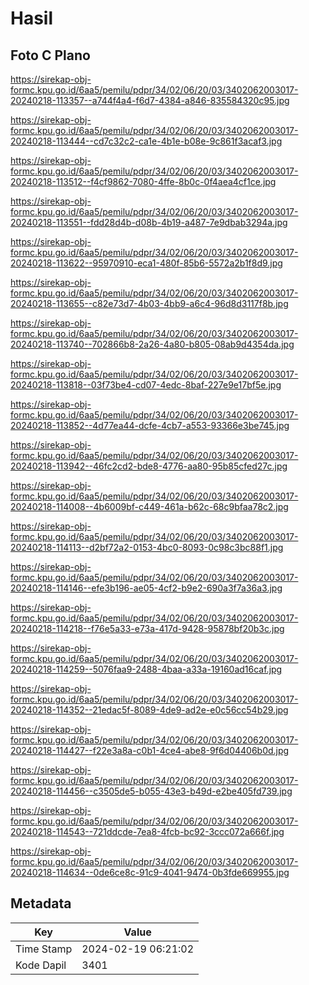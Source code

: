 # Hasil

## Foto C Plano

https://sirekap-obj-formc.kpu.go.id/6aa5/pemilu/pdpr/34/02/06/20/03/3402062003017-20240218-113357--a744f4a4-f6d7-4384-a846-835584320c95.jpg

https://sirekap-obj-formc.kpu.go.id/6aa5/pemilu/pdpr/34/02/06/20/03/3402062003017-20240218-113444--cd7c32c2-ca1e-4b1e-b08e-9c861f3acaf3.jpg

https://sirekap-obj-formc.kpu.go.id/6aa5/pemilu/pdpr/34/02/06/20/03/3402062003017-20240218-113512--f4cf9862-7080-4ffe-8b0c-0f4aea4cf1ce.jpg

https://sirekap-obj-formc.kpu.go.id/6aa5/pemilu/pdpr/34/02/06/20/03/3402062003017-20240218-113551--fdd28d4b-d08b-4b19-a487-7e9dbab3294a.jpg

https://sirekap-obj-formc.kpu.go.id/6aa5/pemilu/pdpr/34/02/06/20/03/3402062003017-20240218-113622--95970910-eca1-480f-85b6-5572a2b1f8d9.jpg

https://sirekap-obj-formc.kpu.go.id/6aa5/pemilu/pdpr/34/02/06/20/03/3402062003017-20240218-113655--c82e73d7-4b03-4bb9-a6c4-96d8d3117f8b.jpg

https://sirekap-obj-formc.kpu.go.id/6aa5/pemilu/pdpr/34/02/06/20/03/3402062003017-20240218-113740--702866b8-2a26-4a80-b805-08ab9d4354da.jpg

https://sirekap-obj-formc.kpu.go.id/6aa5/pemilu/pdpr/34/02/06/20/03/3402062003017-20240218-113818--03f73be4-cd07-4edc-8baf-227e9e17bf5e.jpg

https://sirekap-obj-formc.kpu.go.id/6aa5/pemilu/pdpr/34/02/06/20/03/3402062003017-20240218-113852--4d77ea44-dcfe-4cb7-a553-93366e3be745.jpg

https://sirekap-obj-formc.kpu.go.id/6aa5/pemilu/pdpr/34/02/06/20/03/3402062003017-20240218-113942--46fc2cd2-bde8-4776-aa80-95b85cfed27c.jpg

https://sirekap-obj-formc.kpu.go.id/6aa5/pemilu/pdpr/34/02/06/20/03/3402062003017-20240218-114008--4b6009bf-c449-461a-b62c-68c9bfaa78c2.jpg

https://sirekap-obj-formc.kpu.go.id/6aa5/pemilu/pdpr/34/02/06/20/03/3402062003017-20240218-114113--d2bf72a2-0153-4bc0-8093-0c98c3bc88f1.jpg

https://sirekap-obj-formc.kpu.go.id/6aa5/pemilu/pdpr/34/02/06/20/03/3402062003017-20240218-114146--efe3b196-ae05-4cf2-b9e2-690a3f7a36a3.jpg

https://sirekap-obj-formc.kpu.go.id/6aa5/pemilu/pdpr/34/02/06/20/03/3402062003017-20240218-114218--f76e5a33-e73a-417d-9428-95878bf20b3c.jpg

https://sirekap-obj-formc.kpu.go.id/6aa5/pemilu/pdpr/34/02/06/20/03/3402062003017-20240218-114259--5076faa9-2488-4baa-a33a-19160ad16caf.jpg

https://sirekap-obj-formc.kpu.go.id/6aa5/pemilu/pdpr/34/02/06/20/03/3402062003017-20240218-114352--21edac5f-8089-4de9-ad2e-e0c56cc54b29.jpg

https://sirekap-obj-formc.kpu.go.id/6aa5/pemilu/pdpr/34/02/06/20/03/3402062003017-20240218-114427--f22e3a8a-c0b1-4ce4-abe8-9f6d04406b0d.jpg

https://sirekap-obj-formc.kpu.go.id/6aa5/pemilu/pdpr/34/02/06/20/03/3402062003017-20240218-114456--c3505de5-b055-43e3-b49d-e2be405fd739.jpg

https://sirekap-obj-formc.kpu.go.id/6aa5/pemilu/pdpr/34/02/06/20/03/3402062003017-20240218-114543--721ddcde-7ea8-4fcb-bc92-3ccc072a666f.jpg

https://sirekap-obj-formc.kpu.go.id/6aa5/pemilu/pdpr/34/02/06/20/03/3402062003017-20240218-114634--0de6ce8c-91c9-4041-9474-0b3fde669955.jpg


## Metadata

| Key        | Value               |
| ---------- | ------------------- |
| Time Stamp | 2024-02-19 06:21:02 |
| Kode Dapil | 3401                |



